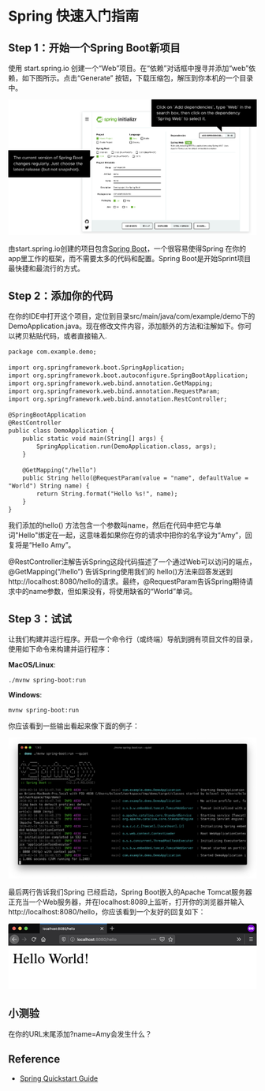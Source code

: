 # Spring 快速入门指南
## Step 1：开始一个Spring Boot新项目
使用 start.spring.io 创建一个“Web”项目。在“依赖”对话框中搜寻并添加“web”依赖，如下图所示。点击“Generate” 按钮，下载压缩包，解压到你本机的一个目录中。

![创建一个新的Spring Boot项目](images/quick-start_project.png)

由start.spring.io创建的项目包含[Spring Boot](https://spring.io/projects/spring-boot)，一个很容易使得Spring 在你的app里工作的框架，而不需要太多的代码和配置。Spring Boot是开始Sprint项目最快捷和最流行的方式。
## Step 2：添加你的代码
在你的IDE中打开这个项目，定位到目录src/main/java/com/example/demo下的DemoApplication.java。现在修改文件内容，添加额外的方法和注解如下。你可以拷贝粘贴代码，或者直接输入.
```
package com.example.demo;

import org.springframework.boot.SpringApplication;
import org.springframework.boot.autoconfigure.SpringBootApplication;
import org.springframework.web.bind.annotation.GetMapping;
import org.springframework.web.bind.annotation.RequestParam;
import org.springframework.web.bind.annotation.RestController;

@SpringBootApplication
@RestController
public class DemoApplication {
    public static void main(String[] args) {
        SpringApplication.run(DemoApplication.class, args);
    }

    @GetMapping("/hello")
    public String hello(@RequestParam(value = "name", defaultValue = "World") String name) {
        return String.format("Hello %s!", name);
    }
}
```
我们添加的hello() 方法包含一个参数叫name，然后在代码中把它与单词"Hello"绑定在一起，这意味着如果你在你的请求中把你的名字设为“Amy”，回复将是“Hello Amy”。

@RestController注解告诉Spring这段代码描述了一个通过Web可以访问的端点，@GetMapping(“/hello”) 告诉Spring使用我们的 hello()方法来回答发送到http://localhost:8080/hello的请求。最终，@RequestParam告诉Spring期待请求中的name参数，但如果没有，将使用缺省的“World”单词。
## Step 3：试试
让我们构建并运行程序。开启一个命令行（或终端）导航到拥有项目文件的目录，使用如下命令来构建并运行程序：

**MacOS/Linux**:
```
./mvnw spring-boot:run
```

**Windows**:
```
mvnw spring-boot:run
```
你应该看到一些输出看起来像下面的例子：

![运行Spring Boot项目](images/quick-run_spring.png)

最后两行告诉我们Spring 已经启动，Spring Boot嵌入的Apache Tomcat服务器正充当一个Web服务器，并在localhost:8089上监听，打开你的浏览器并输入http://localhost:8080/hello，你应该看到一个友好的回复如下：

![Spring Boot项目的恢复](images/quick-project_response.png)
## 小测验
在你的URL末尾添加?name=Amy会发生什么？




## Reference
- [Spring Quickstart Guide](https://spring.io/quickstart)